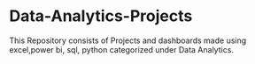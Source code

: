 # Data-Analytics-Projects
This Repository consists of Projects and dashboards made using excel,power bi, sql, python categorized under Data Analytics.
